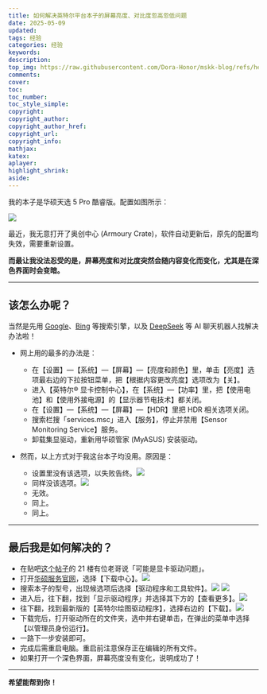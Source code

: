 ```yaml
---
title: 如何解决英特尔平台本子的屏幕亮度、对比度忽高忽低问题
date: 2025-05-09
updated:
tags: 经验
categories: 经验
keywords:
description:
top_img: https://raw.githubusercontent.com/Dora-Honor/mskk-blog/refs/heads/main/Images/250509/20250509_032851.png
comments:
cover:
toc:
toc_number:
toc_style_simple:
copyright:
copyright_author:
copyright_author_href:
copyright_url:
copyright_info:
mathjax:
katex:
aplayer:
highlight_shrink:
aside:
---
```


我的本子是华硕天选 5 Pro 酷睿版。配置如图所示：

![](https://raw.githubusercontent.com/Dora-Honor/mskk-blog/refs/heads/main/Images/250509/20250509_032851.png)

最近，我无意打开了奥创中心 (Armoury Crate)，软件自动更新后，原先的配置均失效，需要重新设置。

**而最让我没法忍受的是，屏幕亮度和对比度突然会随内容变化而变化，尤其是在深色界面时会变暗。**

---

## 该怎么办呢？

当然是先用 [Google](https://www.google.com)、[Bing](https://www.bing.com) 等搜索引擎，以及 [DeepSeek](https://chat.deepseek.com) 等 AI 聊天机器人找解决办法啦！

* 网上用的最多的办法是：
  - 在【设置】—【系统】—【屏幕】—【亮度和颜色】里，单击【亮度】选项最右边的下拉按钮菜单，把【根据内容更改亮度】选项改为【关】。
  - 进入【英特尔® 显卡控制中心】，在【系统】—【功率】里，把【使用电池】和【使用外接电源】的【显示器节电技术】都关闭。
  - 在【设置】—【系统】—【屏幕】—【HDR】里把 HDR 相关选项关闭。
  - 搜索栏搜「services.msc」进入【服务】，停止并禁用【Sensor Monitoring Service】服务。
  - 卸载集显驱动，重新用华硕管家 (MyASUS) 安装驱动。

* 然而，以上方式对于我这台本子均没用。原因是：
  - 设置里没有该选项，以失败告终。![](https://raw.githubusercontent.com/Dora-Honor/mskk-blog/refs/heads/main/Images/250509/20250509_035106.png)
  - 同样没该选项。![](https://raw.githubusercontent.com/Dora-Honor/mskk-blog/refs/heads/main/Images/250509/20250509_034948.png)
  - 无效。
  - 同上。
  - 同上。

---

## 最后我是如何解决的？
* 在贴吧[这个帖子](https://tieba.baidu.com/p/7729557423)的 21 楼有位老哥说「可能是显卡驱动问题」。
* 打开[华硕服务官网](https://www.asus.com.cn/support/)，选择【下载中心】。![](https://raw.githubusercontent.com/Dora-Honor/mskk-blog/refs/heads/main/Images/250509/20250509_035758.png)
* 搜索本子的型号，出现候选项后选择【驱动程序和工具软件】。![](https://raw.githubusercontent.com/Dora-Honor/mskk-blog/refs/heads/main/Images/250509/20250509_035905.png) ![](https://raw.githubusercontent.com/Dora-Honor/mskk-blog/refs/heads/main/Images/250509/20250509_035936.png)
* 进入后，往下翻，找到「显示驱动程序」并选择其下方的【查看更多】。![](https://raw.githubusercontent.com/Dora-Honor/mskk-blog/refs/heads/main/Images/250509/20250509_040026.png)
* 往下翻，找到最新版的【英特尔绘图驱动程序】，选择右边的【下载】。![](https://raw.githubusercontent.com/Dora-Honor/mskk-blog/refs/heads/main/Images/250509/20250509_040053.png)
* 下载完后，打开驱动所在的文件夹，选中并右键单击，在弹出的菜单中选择【以管理员身份运行】。
* 一路下一步安装即可。
* 完成后需重启电脑。重启前注意保存正在编辑的所有文件。
* 如果打开一个深色界面，屏幕亮度没有变化，说明成功了！

---

**希望能帮到你！**
